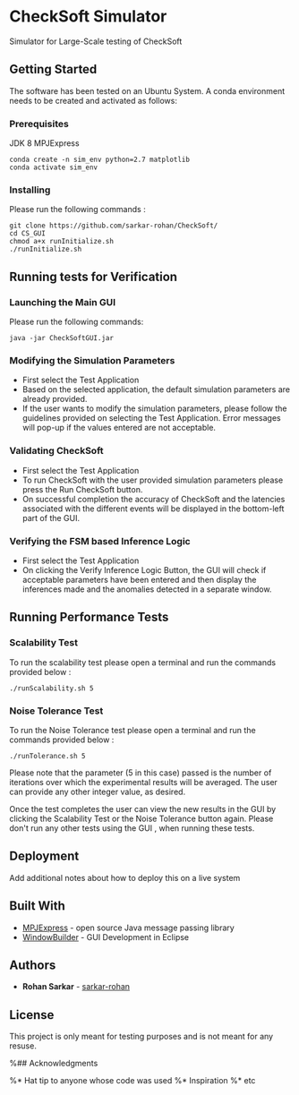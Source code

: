 # CheckSoft Simulator
Simulator for Large-Scale testing of CheckSoft

## Getting Started

The software has been tested on an Ubuntu System. A conda environment needs to be created and activated as follows: 

### Prerequisites

JDK 8
MPJExpress 

```
conda create -n sim_env python=2.7 matplotlib
conda activate sim_env
```

### Installing

Please run the following commands : 

```
git clone https://github.com/sarkar-rohan/CheckSoft/
cd CS_GUI
chmod a+x runInitialize.sh
./runInitialize.sh
```
## Running tests for Verification 

### Launching the Main GUI

Please run the following commands:

```
java -jar CheckSoftGUI.jar
```
### Modifying the Simulation Parameters
* First select the Test Application
* Based on the selected application, the default simulation parameters are already provided. 
* If the user wants to modify the simulation parameters, please follow the guidelines provided on selecting the Test Application. Error messages will pop-up if the values entered are not acceptable. 
### Validating CheckSoft
* First select the Test Application
* To run CheckSoft with the user provided simulation parameters please press the Run CheckSoft button. 
* On successful completion the accuracy of CheckSoft and the latencies associated with the different events will be displayed in the bottom-left part of the GUI.  
### Verifying the FSM based Inference Logic 
* First select the Test Application
* On clicking the Verify Inference Logic Button, the GUI will check if acceptable parameters have been entered and then display the inferences made and the anomalies detected in a separate window. 
## Running Performance Tests
### Scalability Test
To run the scalability test please open a terminal and run the commands provided below :


```
./runScalability.sh 5
```

### Noise Tolerance Test
To run the Noise Tolerance test please open a terminal and run the commands provided below :


```
./runTolerance.sh 5
```
Please note that the parameter (5 in this case) passed is the number of iterations over which the experimental results will be averaged. The user can provide any other integer value, as desired.

Once the test completes the user can view the new results in the GUI by clicking the Scalability Test or the Noise Tolerance button again.
Please don't run any other tests using the GUI , when running these tests. 

## Deployment

Add additional notes about how to deploy this on a live system

## Built With

* [MPJExpress](http://mpj-express.org/) - open source Java message passing library
* [WindowBuilder](https://www.eclipse.org/windowbuilder/) - GUI Development in Eclipse

## Authors

* **Rohan Sarkar** - [sarkar-rohan](https://github.com/sarkar-rohan)

## License

This project is only meant for testing purposes and is not meant for any resuse. 

%## Acknowledgments

%* Hat tip to anyone whose code was used
%* Inspiration
%* etc

